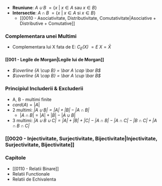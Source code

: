 - **Reuniune**: *$A \cup B$* $= \{x \ | \ x \in A \text{ sau } x \in B \}$
- **Intersectie**: *$A \cap B$* $= \{x \ | \ x \in A \text{ si } x \in B \}$
	- [[0010 - Asociativitate, Distributivitate, Comutativitate|Asociative + Distributive + Comutative]]

### Complementara unei Multimi
- Complementara lui X fata de E: *$C_E(X)$* $= E \ X = \bar X$

#### [[001 - Legile de Morgan|Legile lui de Morgan]]
- *$\overline {A \cup B} = \bar A \cap \bar B$*
- *$\overline {A \cap B} = \bar A \cup \bar B$*

### Principiul Includerii & Excluderii
- A, B - multimi finite
- $card(A) = |A|$
- 2 multimi: *$|A \cup B | = |A| + |B| - |A \cap B|$*
	- $|A \cap B| = |A| + |B| - |A \cup B|$
- 3 multimi: *$|A \cup B \cup C| = |A| + |B| + |C| - |A \cap B| - |A \cap C| - |B \cap C| + |A \cap B \cap C|$*

### [[0020 - Injectivitate, Surjectivitate, Bijectivitate|Injectivitate, Surjectivitate, Bijectivitate]]

### Capitole
- [[0110 - Relatii Binare]]
- Relatii Functionale
- Relatii de Echivalenta